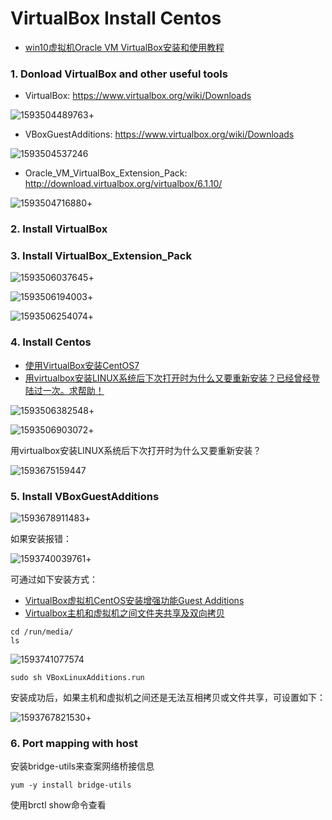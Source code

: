 # VirtualBox Install Centos

- [win10虚拟机Oracle VM VirtualBox安装和使用教程](https://zhuanlan.zhihu.com/p/111567471)

### 1. Donload VirtualBox and other useful tools

- VirtualBox: https://www.virtualbox.org/wiki/Downloads

![1593504489763](../media/1593504489763.png)+



- VBoxGuestAdditions: https://www.virtualbox.org/wiki/Downloads

![1593504537246](../media/1593504537246.png)



-  Oracle_VM_VirtualBox_Extension_Pack: http://download.virtualbox.org/virtualbox/6.1.10/

![1593504716880](../media/1593504716880.png)+

### 2. Install VirtualBox 

### 3.  Install VirtualBox_Extension_Pack

![1593506037645](../media/1593506037645.png)+

![1593506194003](../media/1593506194003.png)+

![1593506254074](../media/1593506254074.png)+



### 4. Install Centos

- [使用VirtualBox安装CentOS7](https://www.cnblogs.com/gaomanito/p/11460381.html)
- [用virtualbox安装LINUX系统后下次打开时为什么又要重新安装？已经曾经登陆过一次。求帮助！](https://zhidao.baidu.com/question/1800554892249387467.html)

![1593506382548](../media/1593506382548.png)+

![1593506903072](../media/1593506903072.png)+



用virtualbox安装LINUX系统后下次打开时为什么又要重新安装？

![1593675159447](../media/1593675159447.png)

### 5. Install VBoxGuestAdditions

![1593678911483](../media/1593678911483.png)+



如果安装报错：

![1593740039761](../media/1593740039761.png)+

可通过如下安装方式：

- [VirtualBox虚拟机CentOS安装增强功能Guest Additions](https://www.cnblogs.com/aliuwoai/p/10417453.html)
- [Virtualbox主机和虚拟机之间文件夹共享及双向拷贝](https://blog.csdn.net/wcx1293296315/article/details/82955219)

```linux
cd /run/media/
ls
```

![1593741077574](../media/1593741077574.png)

```linux
sudo sh VBoxLinuxAdditions.run
```

安装成功后，如果主机和虚拟机之间还是无法互相拷贝或文件共享，可设置如下：

![1593767821530](../media/1593767821530.png)+



### 6. Port mapping with host 

安装bridge-utils来查案网络桥接信息

```linux
yum -y install bridge-utils
```

使用brctl show命令查看

